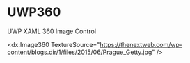 # UWP360
UWP XAML 360 Image Control

<dx:Image360 TextureSource="https://thenextweb.com/wp-content/blogs.dir/1/files/2015/06/Prague_Getty.jpg" />

